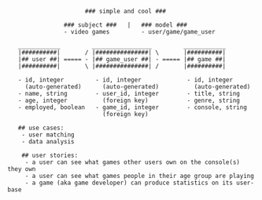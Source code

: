                           ### simple and cool ###

                    ### subject ###   |   ### model ###
                    - video games         - user/game/game_user

       ____________         _________________         ____________
       |##########|       / |###############| \       |##########|
       |## user ##| ===== - |## game_user ##| - ===== |## game ##|
       |##########|       \ |###############| /       |##########|

       - id, integer         - id, integer             - id, integer
         (auto-generated)      (auto-generated)          (auto-generated)
       - name, string        - user_id, integer        - title, string
       - age, integer          (foreign key)           - genre, string
       - employed, boolean   - game_id, integer        - console, string
                               (foreign key)

       ## use cases:
        - user matching
        - data analysis

        ## user stories:
         - a user can see what games other users own on the console(s) they own
         - a user can see what games people in their age group are playing
         - a game (aka game developer) can produce statistics on its user-base

  
